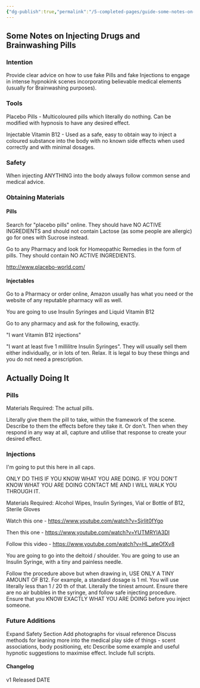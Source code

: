 ```yaml
---
{"dg-publish":true,"permalink":"/5-completed-pages/guide-some-notes-on-injecting-drugs-and-brainwashing-pills/","dgHomeLink":true,"dgPassFrontmatter":false}
---
```



## Some Notes on Injecting Drugs and Brainwashing Pills

### Intention

Provide clear advice on how to use fake Pills and fake Injections to engage in intense hypnokink scenes incorporating believable medical elements (usually for Brainwashing purposes).

### Tools

Placebo Pills - Multicoloured pills which literally do nothing. Can be modified with hypnosis to have any desired effect.

Injectable Vitamin B12 - Used as a safe, easy to obtain way to inject a coloured substance into the body with no known side effects when used correctly and with minimal dosages.

### Safety

When injecting ANYTHING into the body always follow common sense and medical advice. 

### Obtaining Materials

#### Pills

Search for "placebo pills" online. They should have NO ACTIVE INGREDIENTS and should not contain Lactose (as some people are allergic) go for ones with Sucrose instead.

Go to any Pharmacy and look for Homeopathic Remedies in the form of pills. They should contain NO ACTIVE INGREDIENTS. 

http://www.placebo-world.com/

#### Injectables

Go to a Pharmacy or order online, Amazon usually has what you need or the website of any reputable pharmacy will as well.

You are going to use Insulin Syringes and Liquid Vitamin B12

Go to any pharmacy and ask for the following, exactly.

"I want Vitamin B12 injections"

"I want at least five 1 millilitre Insulin Syringes". They will usually sell them either individually, or in lots of ten. Relax. It is legal to buy these things and you do not need a prescription.

## Actually Doing It

### Pills

Materials Required: The actual pills.

Literally give them the pill to take, within the framework of the scene. Describe to them the effects before they take it. Or don't. Then when they respond in any way at all, capture and utilise that response to create your desired effect.

### Injections

I'm going to put this here in all caps.

ONLY DO THIS IF YOU KNOW WHAT YOU ARE DOING. IF YOU DON'T KNOW WHAT YOU ARE DOING CONTACT ME AND I WILL WALK YOU THROUGH IT.

Materials Required: Alcohol Wipes, Insulin Syringes, Vial or Bottle of B12, Sterile Gloves

Watch this one - https://www.youtube.com/watch?v=SjrIit0fYgo

Then this one - https://www.youtube.com/watch?v=YUTMRYIA3DI

Follow this video - https://www.youtube.com/watch?v=HL_ateOfXv8

You are going to go into the deltoid / shoulder. You are going to use an Insulin Syringe, with a tiny and painless needle. 

Follow the procedure above but when drawing in, USE ONLY A TINY AMOUNT OF B12. For example, a standard dosage is 1 ml. You will use literally less than 1 / 20 th of that. Literally the tiniest amount. Ensure there are no air bubbles in the syringe, and follow safe injecting procedure. Ensure that you KNOW EXACTLY WHAT YOU ARE DOING before you inject someone.

### Future Additions

Expand Safety Section
Add photographs for visual reference
Discuss methods for leaning more into the medical play side of things - scent associations, body positioning, etc
Describe some example and useful hypnotic suggestions to maximise effect. Include full scripts.

#### Changelog

v1 Released DATE